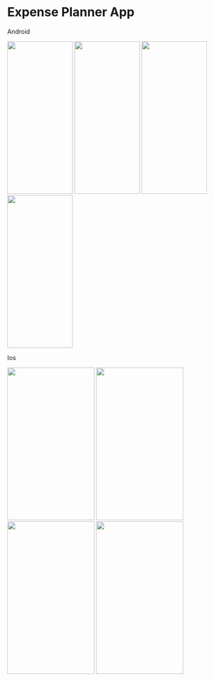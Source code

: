 # Expense Planner App

Android

<img src="https://user-images.githubusercontent.com/52490093/180881028-db94c55c-5769-4544-8e40-089b3d866613.png" width="150" height="350">

<img src="https://user-images.githubusercontent.com/52490093/180881057-77b3f56e-f22b-4f3a-8689-2460e9d40eb8.png" width="150" height="350">

<img src="https://user-images.githubusercontent.com/52490093/180881064-0bf33e56-a1da-4337-aeab-d350cf2bb356.png" width="150" height="350">

<img src="https://user-images.githubusercontent.com/52490093/180881067-2fc1ecdc-6e49-4e38-a3b3-19950b840f92.png" width="150" height="350">

Ios

<img src="https://user-images.githubusercontent.com/52490093/180881138-15abc6f6-5191-49f9-a2dc-e8064c3613e8.png" width="200" height="350">

<img src="https://user-images.githubusercontent.com/52490093/180881143-472a43f2-268f-4c2f-9cd1-4ff7f75d174c.png" width="200" height="350">

<img src="https://user-images.githubusercontent.com/52490093/180881148-7413df6a-6bcb-463c-b139-450da57cf29c.png" width="200" height="350">

<img src="https://user-images.githubusercontent.com/52490093/180881150-560b625e-281a-46d8-a896-5e441944207d.png" width="200" height="350">
